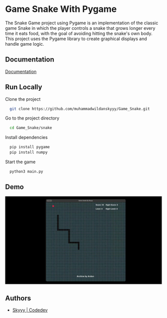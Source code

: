 
# Game Snake With Pygame

The Snake Game project using Pygame is an implementation of the classic game Snake in which the player controls a snake that grows longer every time it eats food, with the goal of avoiding hitting the snake's own body. This project uses the Pygame library to create graphical displays and handle game logic.


## Documentation

[Documentation](https://www.pygame.org/docs/)


## Run Locally

Clone the project

```bash
  git clone https://github.com/muhammadwildanskyyy/Game_Snake.git
```

Go to the project directory

```bash
  cd Game_Snake/snake
```

Install dependencies

```bash
  pip install pygame
  pip install numpy
```

Start the game

```bash
  python3 main.py
```


## Demo
<p align="center">
  <img alt="Profile 𝚟𝚒𝚎𝚠𝚜" src="https://github.com/muhammadwildanskyyy/Game_Snake/blob/main/image/demo.gif">
</p>

## Authors

- [Skyyy | Codedev](https://www.github.com/muhammadwildanskyyy)



